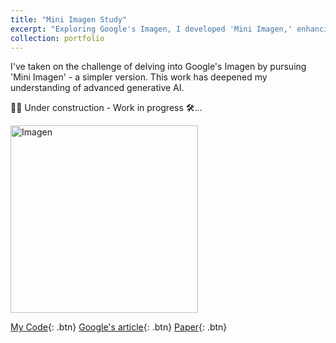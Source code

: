 ```yaml
---
title: "Mini Imagen Study"
excerpt: "Exploring Google's Imagen, I developed 'Mini Imagen,' enhancing my expertise in advanced generative AI.<br/><img src='https://imagen.research.google/main_gallery_images/a-photo-of-a-raccoon-wearing-an-astronaut-helmet.jpg' width=300' height='300'>"
collection: portfolio
---
```

I've taken on the challenge of delving into Google's Imagen by pursuing 'Mini Imagen' - a simpler version. This work has deepened my understanding of advanced generative AI.

👷🏽  Under construction - Work in progress 🛠️...

<img src="https://imagen.research.google/main_gallery_images/sprouts-in-the-shape-of-text-imagen.jpg" alt="Imagen" width="300" height="300">

[My Code](https://github.com/ferdmartin/MinImagenStudy/tree/main){: .btn}
[Google's article](https://imagen.research.google/){: .btn}
[Paper](https://arxiv.org/abs/2205.11487){: .btn}